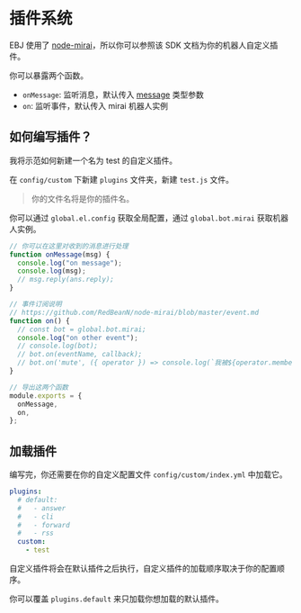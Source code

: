 # 插件系统

EBJ 使用了 [node-mirai](https://github.com/RedBeanN/node-mirai)，所以你可以参照该 SDK 文档为你的机器人自定义插件。

你可以暴露两个函数。

- `onMessage`: 监听消息，默认传入 [message](https://redbean.tech/node-mirai-sdk/global.html#message) 类型参数
- `on`: 监听事件，默认传入 mirai 机器人实例

## 如何编写插件？

我将示范如何新建一个名为 test 的自定义插件。

在 `config/custom` 下新建 `plugins` 文件夹，新建 `test.js` 文件。

> 你的文件名将是你的插件名。

你可以通过 `global.el.config` 获取全局配置，通过 `global.bot.mirai` 获取机器人实例。

```js
// 你可以在这里对收到的消息进行处理
function onMessage(msg) {
  console.log("on message");
  console.log(msg);
  // msg.reply(ans.reply);
}

// 事件订阅说明
// https://github.com/RedBeanN/node-mirai/blob/master/event.md
function on() {
  // const bot = global.bot.mirai;
  console.log("on other event");
  // console.log(bot);
  // bot.on(eventName, callback);
  // bot.on('mute', ({ operator }) => console.log(`我被${operator.memberName}禁言啦！`));
}

// 导出这两个函数
module.exports = {
  onMessage,
  on,
};
```

## 加载插件

编写完，你还需要在你的自定义配置文件 `config/custom/index.yml` 中加载它。

```yaml
plugins:
  # default:
  #   - answer
  #   - cli
  #   - forward
  #   - rss
  custom:
    - test
```

自定义插件将会在默认插件之后执行，自定义插件的加载顺序取决于你的配置顺序。

你可以覆盖 `plugins.default` 来只加载你想加载的默认插件。
